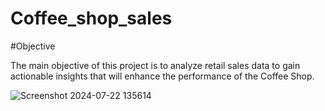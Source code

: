 # Coffee_shop_sales
#Objective
<p>The main objective of this project is to analyze retail sales data to gain actionable insights that will enhance the performance of the Coffee Shop.</p>

![Screenshot 2024-07-22 135614](https://github.com/user-attachments/assets/908f14f6-6b59-4808-8cf7-6c0a5046aca7)
